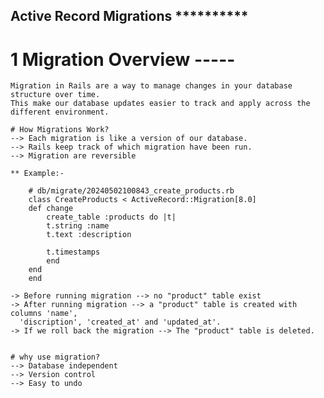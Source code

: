 ##  Active Record Migrations **********

# 1 Migration Overview -----
    Migration in Rails are a way to manage changes in your database structure over time.
    This make our database updates easier to track and apply across the different environment.

    # How Migrations Work?
    --> Each migration is like a version of our database.
    --> Rails keep track of which migration have been run.
    --> Migration are reversible

    ** Example:-

        # db/migrate/20240502100843_create_products.rb
        class CreateProducts < ActiveRecord::Migration[8.0]
        def change
            create_table :products do |t|
            t.string :name
            t.text :description

            t.timestamps
            end
        end
        end

    -> Before running migration --> no "product" table exist
    -> After running migration --> a "product" table is created with columns 'name',
      'discription', 'created_at' and 'updated_at'.
    -> If we roll back the migration --> The "product" table is deleted.


    # why use migration?
    --> Database independent
    --> Version control
    --> Easy to undo 